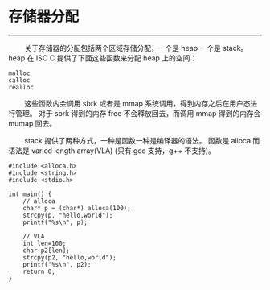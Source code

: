 # 存储器分配
***

&emsp;&emsp;
关于存储器的分配包括两个区域存储分配，一个是 heap 一个是 stack。
heap 在 ISO C 提供了下面这些函数来分配 heap 上的空间：

    malloc
    calloc
    realloc

&emsp;&emsp;
这些函数内会调用 sbrk 或者是 mmap 系统调用，得到内存之后在用户态进行管理。
对于 sbrk 得到的内存 free 不会释放回去，而调用 mmap 得到的内存会 mumap 回去。

&emsp;&emsp;
stack 提供了两种方式，一种是函数一种是编译器的语法。
函数是 alloca 而语法是 varied length array(VLA) (只有 gcc 支持，g++ 不支持)。

    #include <alloca.h>
    #include <string.h>
    #include <stdio.h>
    
    int main() {
        // alloca
        char* p = (char*) alloca(100);
        strcpy(p, "hello,world");
        printf("%s\n", p);
    
        // VLA
        int len=100;
        char p2[len];
        strcpy(p2, "hello,world");
        printf("%s\n", p2);
        return 0;
    }